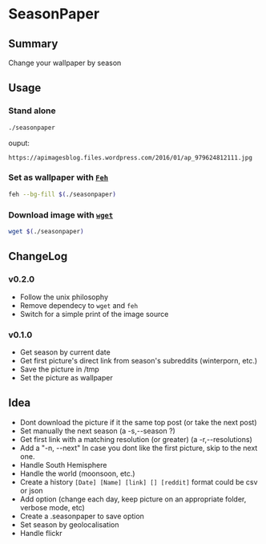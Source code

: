 # SeasonPaper

## Summary

Change your wallpaper by season

## Usage

### Stand alone

```bash
./seasonpaper
```
ouput:

```
https://apimagesblog.files.wordpress.com/2016/01/ap_979624812111.jpg
```

### Set as wallpaper with [`Feh`](https://wiki.archlinux.org/index.php/Feh)

```bash
feh --bg-fill $(./seasonpaper)
```

### Download image with [`wget`](https://wiki.archlinux.org/index.php/Wget)

```bash
wget $(./seasonpaper)
```

## ChangeLog

### v0.2.0

- Follow the unix philosophy
- Remove dependecy to `wget` and `feh`
- Switch for a simple print of the image source

### v0.1.0

- Get season by current date
- Get first picture's direct link from season's subreddits (winterporn, etc.)
- Save the picture in /tmp
- Set the picture as wallpaper

## Idea

- Dont download the picture if it the same top post (or take the next post)
- Set manually the next season (a -s,--season ?)
- Get first link with a matching resolution (or greater) (a -r,--resolutions)
- Add a "-n, --next" In case you dont like the first picture, skip to the next one.
- Handle South Hemisphere
- Handle the world (moonsoon, etc.)
- Create a history `[Date] [Name] [link] [] [reddit]` format could be csv or json
- Add option (change each day, keep picture on an appropriate folder, verbose mode, etc)
- Create a .seasonpaper to save option
- Set season by geolocalisation
- Handle flickr